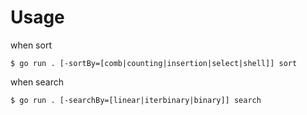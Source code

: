 # Usage

when sort
```
$ go run . [-sortBy=[comb|counting|insertion|select|shell]] sort
```
when search
```
$ go run . [-searchBy=[linear|iterbinary|binary]] search
```
